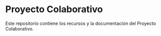 # Proyecto Colaborativo

Este repositorio contiene los recursos y la documentación del Proyecto Colaborativo.

